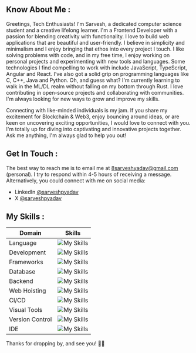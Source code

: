 ## Know About Me :

Greetings, Tech Enthusiasts! I'm Sarvesh, a dedicated computer science student and a creative lifelong learner. I'm a Frontend Developer with a passion for blending creativity with functionality. I love to build web applications that are beautiful and user-friendly. I believe in simplicity and minimalism and I enjoy bringing that ethos into every project I touch. I like solving problems with code, and in my free time, I enjoy working on personal projects and experimenting with new tools and languages. Some technologies I find compelling to work with include JavaScript, TypeScript, Angular and React. I've also got a solid grip on programming languages like C, C++, Java and Python. Oh, and guess what? I'm currently learning to walk in the ML/DL realm without falling on my bottom through Rust. I love contributing in open-source projects and collaborating with communities. I'm always looking for new ways to grow and improve my skills.

Connecting with like-minded individuals is my jam. If you share my excitement for Blockchain & Web3, enjoy bouncing around ideas, or are keen on uncovering exciting opportunities, I would love to connect with you. I'm totally up for diving into captivating and innovative projects together. Ask me anything, I'm always glad to help you out!

## Get In Touch :

The best way to reach me is to email me at [8sarveshyadav@gmail.com](mailto:8sarveshyadav@gmail.com) (personal). I try to respond within 4-5 hours of receiving a message. Alternatively, you could connect with me on social media:
- LinkedIn [@sarveshpyadav](https://www.linkedin.com/in/sarveshpyadav)
- X [@sarveshpyadav](https://x.com/sarveshpyadav)

## My Skills :

| Domain | Skills |
| ----------- | ----------- |
| Language | ![My Skills](https://skillicons.dev/icons?i=c,cs,cpp,java,python,r&perline=3) |
| Development | ![My Skills](https://skillicons.dev/icons?i=js,ts,html,css,markdown&perline=3) |
| Frameworks | ![My Skills](https://skillicons.dev/icons?i=angular,react,tailwind,bootstrap&perline=3) |
| Database | ![My Skills](https://skillicons.dev/icons?i=mysql,mongodb) |
| Backend | ![My Skills](https://skillicons.dev/icons?i=nodejs) |
| Web Hoisting | ![My Skills](https://skillicons.dev/icons?i=vercel,netlify,replit) |
| CI/CD | ![My Skills](https://skillicons.dev/icons?i=githubactions) |
| Visual Tools | ![My Skills](https://skillicons.dev/icons?i=blender,vite) |
| Version Control | ![My Skills](https://skillicons.dev/icons?i=git,github) |
| IDE | ![My Skills](https://skillicons.dev/icons?i=androidstudio,eclipse,gcp,idea,visualstudio,vscode&perline=3) |

Thanks for dropping by, and see you! 👋🏻

